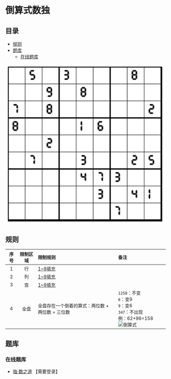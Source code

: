 # 倒算式数独
<!-- START doctoc generated TOC please keep comment here to allow auto update -->
<!-- DON'T EDIT THIS SECTION, INSTEAD RE-RUN doctoc TO UPDATE -->
## 目录

- [规则](#%E8%A7%84%E5%88%99)
- [题库](#%E9%A2%98%E5%BA%93)
  - [在线题库](#%E5%9C%A8%E7%BA%BF%E9%A2%98%E5%BA%93)

<!-- END doctoc generated TOC please keep comment here to allow auto update -->

![题](../../../../images/sudoku/倒算式数独.png)

## 规则

<!-- markdownlint-disable MD013 -->

| 序号  | 限制区域 | 限制规则                        | 备注                                                                      |
|:---:|:----:|:----------------------------|:------------------------------------------------------------------------|
|  1  |  行   | [1~9填充]                     |                                                                         |
|  2  |  列   | [1~9填充]                     |                                                                         |
|  3  |  宫   | [1~9填充]                     |                                                                         |
|  4  |  全盘  | 全盘存在一个倒着的算式：两位数 + 两位数 = 三位数 | `1258`：不变 <br/>`6`：变9 <br/>`9`：变6 <br/>`347`：不出现 <br/>例：62+96=158![倒算式] |

<!-- markdownlint-enable MD013 -->

## 题库

### 在线题库

- [独·数之道](http://www.sudokufans.org.cn/lx/game.index.php?type=ss) 【需要登录】

[倒算式]: http://www.sudokufans.org.cn/images/ss.png

[1~9填充]: ../../../../rules.md#1to9填充
